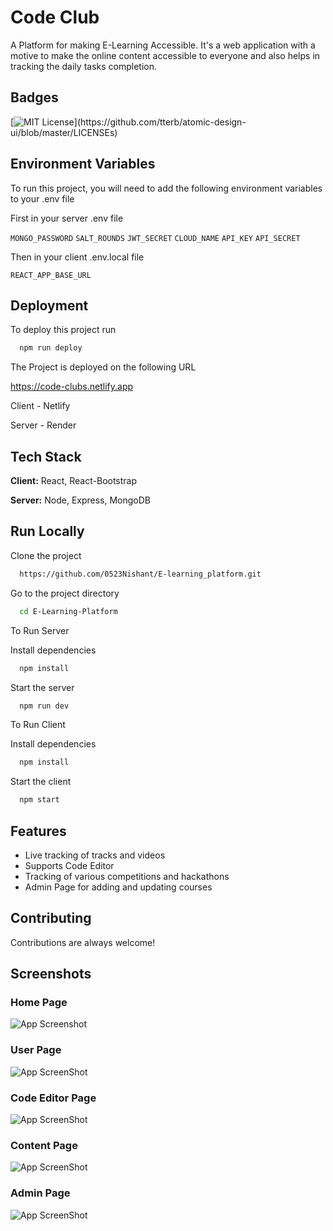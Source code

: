 
# Code Club

A Platform for making E-Learning Accessible. It's a web
application with a motive to make the online content accessible
to everyone and also helps in tracking the daily tasks
completion.


## Badges 

[![MIT License](https://img.shields.io/apm/l/atomic-design-ui.svg?)](https://github.com/tterb/atomic-design-ui/blob/master/LICENSEs)




## Environment Variables

To run this project, you will need to add the following environment variables to your .env file

First in your server .env file

`MONGO_PASSWORD` `SALT_ROUNDS` `JWT_SECRET` `CLOUD_NAME` `API_KEY` `API_SECRET`

Then in your client .env.local file

`REACT_APP_BASE_URL`


## Deployment

To deploy this project run

```bash
  npm run deploy
```

The Project is deployed on the following URL

https://code-clubs.netlify.app

Client - Netlify

Server - Render


## Tech Stack

**Client:** React, React-Bootstrap

**Server:** Node, Express, MongoDB


## Run Locally

Clone the project

```bash
  https://github.com/0523Nishant/E-learning_platform.git
```

Go to the project directory

```bash
  cd E-Learning-Platform
```

To Run Server

Install dependencies

```bash
  npm install
```

Start the server

```bash
  npm run dev
```

To Run Client

Install dependencies

```bash
  npm install
```

Start the client

```bash
  npm start
```

## Features

- Live tracking of tracks and videos
- Supports Code Editor
- Tracking of various competitions and hackathons
- Admin Page for adding and updating courses


## Contributing

Contributions are always welcome!


## Screenshots

### Home Page
![App Screenshot](https://res.cloudinary.com/dsi3u8pfq/image/upload/v1656824218/WhatsApp_Image_2022-07-03_at_10.26.16_AM_twnjpf.jpg)

### User Page
![App ScreenShot](https://res.cloudinary.com/dsi3u8pfq/image/upload/v1656824329/WhatsApp_Image_2022-07-03_at_10.28.28_AM_ztkkng.jpg)

### Code Editor Page
![App ScreenShot](https://res.cloudinary.com/dsi3u8pfq/image/upload/v1656824431/WhatsApp_Image_2022-07-03_at_10.30.12_AM_zt5a6y.jpg)

### Content Page
![App ScreenShot](https://res.cloudinary.com/dsi3u8pfq/image/upload/v1656824518/WhatsApp_Image_2022-07-03_at_10.31.40_AM_p28dgp.jpg)

### Admin Page
![App ScreenShot](https://res.cloudinary.com/dsi3u8pfq/image/upload/v1656824585/Screenshot_2022-07-03_103249_luvisd.png)
